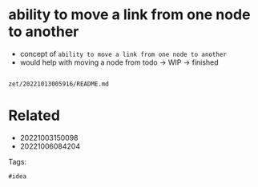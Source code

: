 # ability to move a link from one node to another

- concept of `ability to move a link from one node to another`
- would help with moving a node from todo -> WIP -> finished

```
```

` zet/20221013005916/README.md `

# Related

- 20221003150098
- 20221006084204

Tags:

    #idea
